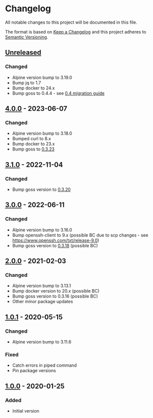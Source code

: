# Changelog

All notable changes to this project will be documented in this file.

The format is based on [Keep a Changelog](http://keepachangelog.com/en/1.0.0/)
and this project adheres to [Semantic Versioning](http://semver.org/spec/v2.0.0.html).

## [Unreleased]
### Changed
- Alpine version bump to 3.19.0
- Bump jq to 1.7
- Bump docker to 24.x
- Bump goss to 0.4.4 - see [0.4 migration guide](https://github.com/goss-org/goss/blob/master/docs/v4_migration.md)

## [4.0.0] - 2023-06-07
### Changed
- Alpine version bump to 3.18.0
- Bumped curl to 8.x
- Bump docker to 23.x
- Bump goss to [0.3.23](https://github.com/aelsabbahy/goss/releases/tag/v0.3.23)

## [3.1.0] - 2022-11-04
### Changed
- Bump goss version to [0.3.20](https://github.com/aelsabbahy/goss/releases/tag/v0.3.20)

## [3.0.0] - 2022-06-11
### Changed
- Alpine version bump to 3.16.0
- Bump openssh-client to 9.x (possible BC due to scp changes - see https://www.openssh.com/txt/release-9.0)
- Bump goss version to [0.3.18](https://github.com/aelsabbahy/goss/releases/tag/v0.3.18) (possible BC)

## [2.0.0] - 2021-02-03
### Changed
- Alpine version bump to 3.13.1
- Bump docker version to 20.x (possible BC)
- Bump goss version to 0.3.16 (possible BC)
- Other minor package updates

## [1.0.1] - 2020-05-15
### Changed
- Alpine version bump to 3.11.6

### Fixed
- Catch errors in piped command
- Pin package versions

## [1.0.0] - 2020-01-25
### Added
- Initial version

[Unreleased]: https://github.com/particleflux/circleci-docker-dgoss/compare/4.0.0...HEAD
[4.0.0]: https://github.com/particleflux/circleci-docker-dgoss/compare/3.1.0...4.0.0
[3.1.0]: https://github.com/particleflux/circleci-docker-dgoss/compare/3.0.0...3.1.0
[3.0.0]: https://github.com/particleflux/circleci-docker-dgoss/compare/2.0.0...3.0.0
[2.0.0]: https://github.com/particleflux/circleci-docker-dgoss/compare/1.0.1...2.0.0
[1.0.1]: https://github.com/particleflux/circleci-docker-dgoss/compare/1.0.0...1.0.1
[1.0.0]: https://github.com/particleflux/circleci-docker-dgoss/releases/tag/1.0.0
